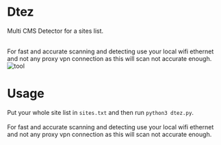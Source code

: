 # Dtez
Multi CMS Detector for a sites list.<br><br>

For fast and accurate scanning and detecting use your local wifi ethernet and not any proxy vpn connection as this will scan not accurate enough.
<br>
![tool](https://user-images.githubusercontent.com/48758770/158575167-b1f84d85-aa8e-4e98-8fbc-0e60b25984d9.png)

# Usage
Put your whole site list in ```sites.txt``` and then run ```python3 dtez.py```.<br><br>
For fast and accurate scanning and detecting use your local wifi ethernet and not any proxy vpn connection as this will scan not accurate enough.
